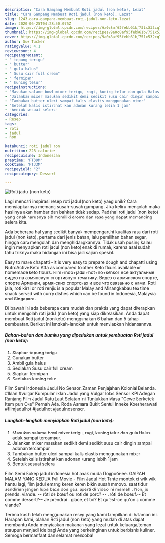 ```yaml
---
description: "Cara Gampang Membuat Roti jadul (non keto), Lezat"
title: "Cara Gampang Membuat Roti jadul (non keto), Lezat"
slug: 1243-cara-gampang-membuat-roti-jadul-non-keto-lezat
date: 2020-06-25T04:28:50.075Z
image: https://img-global.cpcdn.com/recipes/9a0c8af95febb61b/751x532cq70/roti-jadul-non-keto-foto-resep-utama.jpg
thumbnail: https://img-global.cpcdn.com/recipes/9a0c8af95febb61b/751x532cq70/roti-jadul-non-keto-foto-resep-utama.jpg
cover: https://img-global.cpcdn.com/recipes/9a0c8af95febb61b/751x532cq70/roti-jadul-non-keto-foto-resep-utama.jpg
author: Sue Tucker
ratingvalue: 4.1
reviewcount: 4
recipeingredient:
- " tepung terigu"
- " butter"
- " gula halus"
- " Susu cair full cream"
- " fermipan"
- " kuning telur"
recipeinstructions:
- "Masukan salame bowl mixer terigu, ragi, kuning telur dan gula Halus aduk sampai tercampur."
- "Jalankan mixer masukan sedikit demi sedikit susu cair dingin sampai adonan tercampur"
- "Tambakan butter uleni sampai kalis elastis menggunakan mixer"
- "Setelah kalis istirahat kan adonan kurang lebih 1 jam"
- "Bentuk sesuai selera"
categories:
- Resep
tags:
- roti
- jadul
- non

katakunci: roti jadul non 
nutrition: 228 calories
recipecuisine: Indonesian
preptime: "PT39M"
cooktime: "PT33M"
recipeyield: "2"
recipecategory: Dessert

---
```



![Roti jadul (non keto)](https://img-global.cpcdn.com/recipes/9a0c8af95febb61b/751x532cq70/roti-jadul-non-keto-foto-resep-utama.jpg)

Lagi mencari inspirasi resep roti jadul (non keto) yang unik? Cara menyiapkannya memang susah-susah gampang. Jika keliru mengolah maka hasilnya akan hambar dan bahkan tidak sedap. Padahal roti jadul (non keto) yang enak harusnya sih memiliki aroma dan rasa yang dapat memancing selera kita.

Ada beberapa hal yang sedikit banyak mempengaruhi kualitas rasa dari roti jadul (non keto), pertama dari jenis bahan, lalu pemilihan bahan segar, hingga cara mengolah dan menghidangkannya. Tidak usah pusing kalau ingin menyiapkan roti jadul (non keto) enak di rumah, karena asal sudah tahu triknya maka hidangan ini bisa jadi sajian spesial.

Easy to make chapatti - It is very easy to prepare dough and chapatti using NutroActive Keto Atta as compared to other Keto flours available or homemade keto flours. Film+indo+jadul+hot+no+sensor Все актуальные видео на армянскую спортивную тематику. Видео о армянском спорте, спорте Армении, армянских спортснах и все что связанно с ними. Roti jala, roti kirai or roti renjis is a popular Malay and Minangkabau tea time snack served with curry dishes which can be found in Indonesia, Malaysia and Singapore.


Di bawah ini ada beberapa cara mudah dan praktis yang dapat diterapkan untuk mengolah roti jadul (non keto) yang siap dikreasikan. Anda dapat membuat Roti jadul (non keto) menggunakan 6 bahan dan 5 tahap pembuatan. Berikut ini langkah-langkah untuk menyiapkan hidangannya.

<!--inarticleads1-->

##### Bahan-bahan dan bumbu yang diperlukan untuk pembuatan Roti jadul (non keto):

1. Siapkan  tepung terigu
1. Gunakan  butter
1. Ambil  gula halus
1. Sediakan  Susu cair full cream
1. Siapkan  fermipan
1. Sediakan  kuning telur


Flim Semi Indonesia Jadul No Sensor. Zaman Penjajahan Kolonial Belanda. #Iklan #vulgar Kumpulan iklan Jadul yang Vulgar lolos Sensor KPI Adegan Ranjang Film Jadul Ratu Laut Selatan Ini Tunjukkan Masa &#34;Cewe Berketek Item pun Oke&#34; Pernah Ada. Roda Asmara Bukit Sentul Inneke Koesherawati #filmjadulhot #jadulhot #jadulnosensor. 

<!--inarticleads2-->

##### Langkah-langkah menyiapkan Roti jadul (non keto):

1. Masukan salame bowl mixer terigu, ragi, kuning telur dan gula Halus aduk sampai tercampur.
1. Jalankan mixer masukan sedikit demi sedikit susu cair dingin sampai adonan tercampur
1. Tambakan butter uleni sampai kalis elastis menggunakan mixer
1. Setelah kalis istirahat kan adonan kurang lebih 1 jam
1. Bentuk sesuai selera


Film Semi Bokep jadul indonesia hot anak muda Подробнее. GAIRAH MALAM YANG KEDUA Full Movie - Film Jadul Hot Tante montok di wik wik hantu lagi, film jadul emang keren keren bikin susah mmovo. saat tidur sendirian jangan lupa baca doa ges. sperti di video ini mamah . Non, je prends. viande. -- rôti de bœuf ou roti de porc? -- . rôti de boeuf.-- Et comme dessert?-- Je prendrai . glace, et toi? Et qu&#39;est-ce qu&#39;on a comme viande? 

Terima kasih telah menggunakan resep yang kami tampilkan di halaman ini. Harapan kami, olahan Roti jadul (non keto) yang mudah di atas dapat membantu Anda menyiapkan makanan yang lezat untuk keluarga/teman ataupun menjadi ide bagi Anda yang berkeinginan untuk berbisnis kuliner. Semoga bermanfaat dan selamat mencoba!
